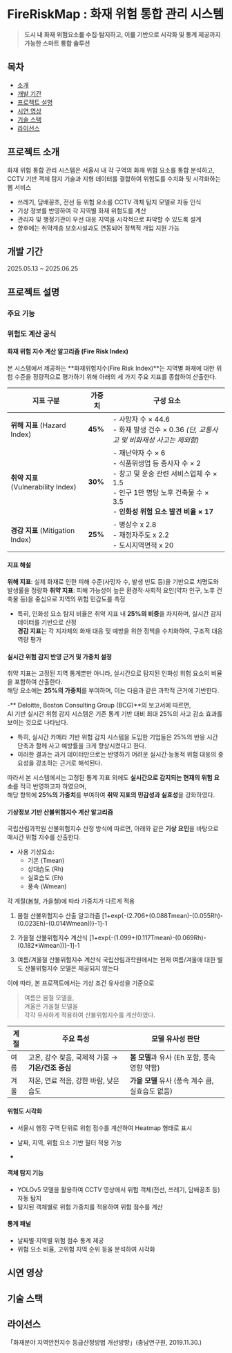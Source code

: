 # FireRiskMap : 화재 위험 통합 관리 시스템

> **도시 내 화재 위험요소를 수집·탐지하고, 이를 기반으로 시각화 및 통계 제공까지 가능한 스마트 통합 솔루션**


## 목차
- [소개](#소개)
- [개발 기간](#개발-기간)
- [프로젝트 설명](#프로젝트-설명)
- [시연 영상](#시연-영상)
- [기술 스택](#기술-스택)
- [라이선스](#라이선스)


## 프로젝트 소개

화재 위험 통합 관리 시스템은 서울시 내 각 구역의 화재 위험 요소를 통합 분석하고, CCTV 기반 객체 탐지 기술과 지형 데이터를 결합하여 위험도를 수치화 및 시각화하는 웹 서비스

- 쓰레기, 담배꽁초, 전선 등 위험 요소를 CCTV 객체 탐지 모델로 자동 인식
- 기상 정보를 반영하여 각 지역별 화재 위험도를 계산
- 관리자 및 행정기관이 우선 대응 지역을 시각적으로 파악할 수 있도록 설계
- 향후에는 취약계층 보호시설과도 연동되어 정책적 개입 지원 가능


## 개발 기간
2025.05.13 ~ 2025.06.25


## 프로젝트 설명


### 주요 기능


### 위험도 계산 공식


#### 화재 위험 지수 계산 알고리즘 (Fire Risk Index)

본 시스템에서 제공하는 **화재위험지수(Fire Risk Index)**는 지역별 화재에 대한 위험 수준을 정량적으로 평가하기 위해 아래의 세 가지 주요 지표를 종합하여 산출한다.

| 지표 구분 | 가중치 | 구성 요소 |
|-----------|--------|------------|
| **위해 지표** (Hazard Index) | **45%** | - 사망자 수 × 44.6<br>- 화재 발생 건수 × 0.36 *(단, 교통사고 및 비화재성 사고는 제외함)* |
| **취약 지표** (Vulnerability Index) | **30%** | - 재난약자 수 × 6<br>- 식품위생업 등 종사자 수 × 2<br>- 창고 및 운송 관련 서비스업체 수 × 1.5<br>- 인구 1만 명당 노후 건축물 수 × 3.5<br>- **인화성 위험 요소 발견 비율 × 17** |
| **경감 지표** (Mitigation Index) | **25%** | - 병상수 x 2.8<br>- 재정자주도 x 2.2<br>- 도시지역면적 x 20 |


#### 지표 해설

**위해 지표**: 실제 화재로 인한 피해 수준(사망자 수, 발생 빈도 등)을 기반으로 치명도와 발생률을 정량화
**취약 지표**: 피해 가능성이 높은 환경적·사회적 요인(약자 인구, 노후 건축물 등)을 중심으로 지역의 위험 민감도를 측정
  - 특히, 인화성 요소 탐지 비율은 취약 지표 내 **25%의 비중**을 차지하며, 실시간 감지 데이터를 기반으로 산정  
**경감 지표**는 각 지자체의 화재 대응 및 예방을 위한 정책을 수치화하여, 구조적 대응 역량 평가


#### 실시간 위험 감지 반영 근거 및 가중치 설정

취약 지표는 고정된 지역 통계뿐만 아니라, 실시간으로 탐지된 인화성 위험 요소의 비율을 포함하여 산출한다.  
해당 요소에는 **25%의 가중치**를 부여하며, 이는 다음과 같은 과학적 근거에 기반한다.

-** Deloitte, Boston Consulting Group (BCG)**의 보고서에 따르면,  
  AI 기반 실시간 위험 감지 시스템은 기존 통계 기반 대비 최대 25%의 사고 감소 효과를 보이는 것으로 나타났다.  
- 특히, 실시간 카메라 기반 위험 감지 시스템을 도입한 기업들은 25%의 반응 시간 단축과 함께 사고 예방률을 크게 향상시켰다고 한다.  
- 이러한 결과는 과거 데이터만으로는 반영하기 어려운 실시간·능동적 위험 대응의 중요성을 강조하는 근거로 해석된다.

따라서 본 시스템에서는 고정된 통계 지표 외에도 **실시간으로 감지되는 현재의 위험 요소**를 적극 반영하고자 하였으며,  
해당 항목에 **25%의 가중치**를 부여하여 **취약 지표의 민감성과 실효성**을 강화하였다.


#### 기상정보 기반 산불위험지수 계산 알고리즘
국립산림과학원 산불위험지수 산정 방식에 따르면, 아래와 같은 **기상 요인**을 바탕으로 매시간 위험 지수를 산출한다.
- 사용 기상요소:
  - 기온 (Tmean)  
  - 상대습도 (Rh)  
  - 실효습도 (Eh)  
  - 풍속 (Wmean)

각 계절(봄철, 가을철)에 따라 가중치가 다르게 적용
1) 봄철 산불위험지수 산출 알고라즘
[1+exp{-(2.706+(0.088Tmean)-(0.055Rh)-(0.023Eh)-(0.014Wmean))}-1]-1

2) 가을철 산불위험지수 계산식
[1+exp{-(1.099+(0.117Tmean)-(0.069Rh)-(0.182*Wmean))}-1]-1

3) 여름/겨울철 산불위험지수 계산식
국립산림과학원에서는 현재 여름/겨울에 대한 별도 산불위험지수 모델은 제공되지 않는다

이에 따라, 본 프로젝트에서는 기상 조건 유사성을 기준으로  
> 여름은 봄철 모델을,  
> 겨울은 가을철 모델을  
각각 유사하게 적용하여 산불위험지수를 계산하였다.

| 계절 | 주요 특성 | 모델 유사성 판단 |
|------|-----------|------------------|
| 여름 | 고온, 강수 잦음, 국제적 가뭄 → **기온/건조 중심** | **봄 모델**과 유사 (Eh 포함, 풍속 영향 약함) |
| 겨울 | 저온, 연료 적음, 강한 바람, 낮은 습도 | **가을 모델** 유사 (풍속 계수 큼, 실효습도 없음) |


#### 위험도 시각화
- 서울시 행정 구역 단위로 위험 점수를 계산하여 Heatmap 형태로 표시
- 날짜, 지역, 위험 요소 기반 필터 적용 가능

- 
#### 객체 탐지 기능
- YOLOv5 모델을 활용하여 CCTV 영상에서 위험 객체(전선, 쓰레기, 담배꽁초 등) 자동 탐지
- 탐지된 객체별로 위험 가중치를 적용하여 위험 점수를 계산


#### 통계 패널
- 날짜별·지역별 위험 점수 통계 제공
- 위험 요소 비율, 고위험 지역 순위 등을 분석하여 시각화



## 시연 영상


## 기술 스택


## 라이선스
「화재분야 지역안전지수 등급산정방법 개선방향」(충남연구원, 2019.11.30.)
